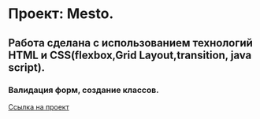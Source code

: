# Проект: Mesto.

## Работа сделана с использованием технологий HTML и CSS(flexbox,Grid Layout,transition, java script).

### Валидация форм, создание классов.

[Ссылка на проект](https://veronikagg.github.io/mesto/index.html)
